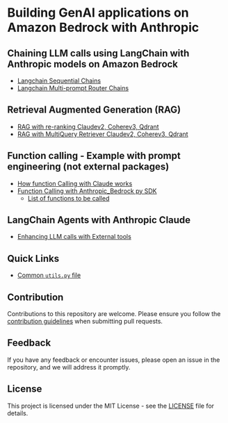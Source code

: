 # Building GenAI applications on Amazon Bedrock with Anthropic

## Chaining LLM calls using LangChain with Anthropic models on Amazon Bedrock

- [Langchain Sequential Chains](./examples/langchain-bedrock/sequential-router-chains/anthropic-sequential-chains.ipynb)
- [Langchain Multi-prompt Router Chains](./examples/langchain-bedrock/sequential-router-chains/anthropic-router-chains.ipynb)

## Retrieval Augmented Generation (RAG)

- [RAG with re-ranking Claudev2, Coherev3, Qdrant](./examples/langchain-bedrock/rag_with_bedrock/RAG_with_reranking_claudev2.ipynb)
- [RAG with MultiQuery Retriever Claudev2, Coherev3, Qdrant](./examples/langchain-bedrock/rag_with_bedrock/RAG_with_multiquery_claudev2.ipynb)

## Function calling - Example with prompt engineering (not external packages)

- [How function Calling with Claude works](./examples/function_calling/README.md)
- [Function Calling with Anthropic_Bedrock py SDK](./examples/function_calling/anthropic_func_calling.ipynb)
  - [List of functions to be called](./examples/function_calling/tools.py)

## LangChain Agents with Anthropic Claude

- [Enhancing LLM calls with External tools](./examples/langchain-bedrock/agents_with_anthropic/search_agents_with_claude.ipynb)

## Quick Links

- [Common `utils.py` file](./examples/langchain-bedrock/utils/utils.py)

## Contribution

Contributions to this repository are welcome. Please ensure you follow the [contribution guidelines](../CONTRIBUTING.md) when submitting pull requests.

## Feedback

If you have any feedback or encounter issues, please open an issue in the repository, and we will address it promptly.

## License

This project is licensed under the MIT License - see the [LICENSE](../LICENSE) file for details.
